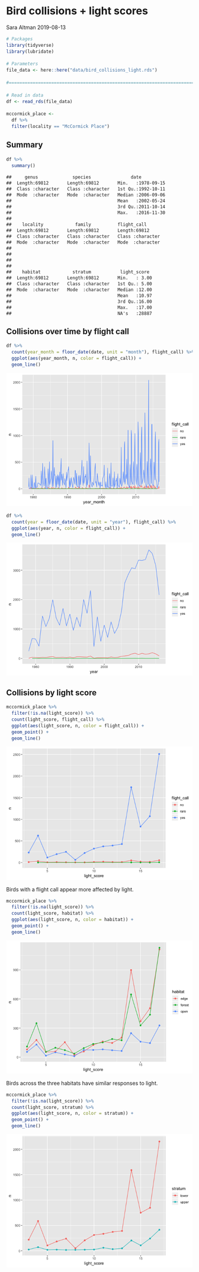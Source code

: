 Bird collisions + light scores
================
Sara Altman
2019-08-13

``` r
# Packages
library(tidyverse)
library(lubridate)

# Parameters
file_data <- here::here("data/bird_collisions_light.rds")

#===============================================================================

# Read in data
df <- read_rds(file_data)

mccormick_place <- 
  df %>% 
  filter(locality == "McCormick Place")
```

## Summary

``` r
df %>% 
  summary()
```

    ##     genus             species               date           
    ##  Length:69812       Length:69812       Min.   :1978-09-15  
    ##  Class :character   Class :character   1st Qu.:1992-10-11  
    ##  Mode  :character   Mode  :character   Median :2006-09-06  
    ##                                        Mean   :2002-05-24  
    ##                                        3rd Qu.:2011-10-14  
    ##                                        Max.   :2016-11-30  
    ##                                                            
    ##    locality            family          flight_call       
    ##  Length:69812       Length:69812       Length:69812      
    ##  Class :character   Class :character   Class :character  
    ##  Mode  :character   Mode  :character   Mode  :character  
    ##                                                          
    ##                                                          
    ##                                                          
    ##                                                          
    ##    habitat            stratum           light_score   
    ##  Length:69812       Length:69812       Min.   : 3.00  
    ##  Class :character   Class :character   1st Qu.: 5.00  
    ##  Mode  :character   Mode  :character   Median :12.00  
    ##                                        Mean   :10.97  
    ##                                        3rd Qu.:16.00  
    ##                                        Max.   :17.00  
    ##                                        NA's   :28887

## Collisions over time by flight call

``` r
df %>% 
  count(year_month = floor_date(date, unit = "month"), flight_call) %>% 
  ggplot(aes(year_month, n, color = flight_call)) +
  geom_line()
```

![](bird_collisions_light_files/figure-gfm/unnamed-chunk-3-1.png)<!-- -->

``` r
df %>% 
  count(year = floor_date(date, unit = "year"), flight_call) %>% 
  ggplot(aes(year, n, color = flight_call)) +
  geom_line()
```

![](bird_collisions_light_files/figure-gfm/unnamed-chunk-4-1.png)<!-- -->

## Collisions by light score

``` r
mccormick_place %>% 
  filter(!is.na(light_score)) %>% 
  count(light_score, flight_call) %>% 
  ggplot(aes(light_score, n, color = flight_call)) +
  geom_point() +
  geom_line() 
```

![](bird_collisions_light_files/figure-gfm/unnamed-chunk-5-1.png)<!-- -->

Birds with a flight call appear more affected by light.

``` r
mccormick_place %>% 
  filter(!is.na(light_score)) %>% 
  count(light_score, habitat) %>% 
  ggplot(aes(light_score, n, color = habitat)) +
  geom_point() +
  geom_line() 
```

![](bird_collisions_light_files/figure-gfm/unnamed-chunk-6-1.png)<!-- -->

Birds across the three habitats have similar responses to light.

``` r
mccormick_place %>% 
  filter(!is.na(light_score)) %>% 
  count(light_score, stratum) %>% 
  ggplot(aes(light_score, n, color = stratum)) +
  geom_point() +
  geom_line() 
```

![](bird_collisions_light_files/figure-gfm/unnamed-chunk-7-1.png)<!-- -->
